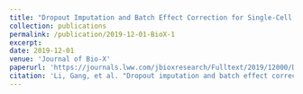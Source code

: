 ```yaml
---
title: "Dropout Imputation and Batch Effect Correction for Single-Cell RNA-seq Data"
collection: publications
permalink: /publication/2019-12-01-BioX-1
excerpt: 
date: 2019-12-01
venue: 'Journal of Bio-X'
paperurl: 'https://journals.lww.com/jbioxresearch/Fulltext/2019/12000/Dropout_imputation_and_batch_effect_correction_for.4.aspx'
citation: 'Li, Gang, et al. "Dropout imputation and batch effect correction for single-cell RNA sequencing data." <i>Journal of Bio-X Research</i> 2.4 (2019): 169-177.'
---
```

<!---
This paper is about the number 1. The number 2 is left for future work.

[Download paper here](https://journals.lww.com/jbioxresearch/Fulltext/2019/12000/Dropout_imputation_and_batch_effect_correction_for.4.aspx)

Recommended citation: Li, Gang, et al. "Dropout imputation and batch effect correction for single-cell RNA sequencing data." <i>Journal of Bio-X Research</i> 2.4 (2019): 169-177.
--->